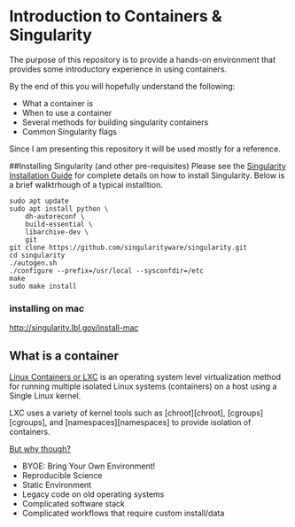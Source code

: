 # Introduction to Containers & Singularity

The purpose of this repository is to provide a hands-on environment that provides some introductory experience in using containers.

By the end of this you will hopefully understand the following:
* What a container is
* When to use a container
* Several methods for building singularity containers
* Common Singularity flags

Since I am presenting this repository it will be used mostly for a reference.  

##Installing Singularity (and other pre-requisites)
Please see the [Singularity Installation Guide](https://singularity.lbl.gov/docs-installation) for complete details on how to install Singularity.  Below is a brief walktrhough of a typical installtion.
```
sudo apt update
sudo apt install python \
    dh-autoreconf \
    build-essential \
    libarchive-dev \
    git
git clone https://github.com/singularityware/singularity.git
cd singularity
./autogen.sh
./configure --prefix=/usr/local --sysconfdir=/etc
make
sudo make install

```
### installing on mac
http://singularity.lbl.gov/install-mac
## What is a container
[Linux Containers or LXC](https://en.wikipedia.org/wiki/LXC) is an operating system level virtualization method for running multiple isolated Linux systems (containers) on a host using a Single Linux kernel.

LXC uses a variety of kernel tools such as [chroot][chroot], [cgroups][cgroups], and [namespaces][namespaces] to provide isolation of containers.

[But why though?](https://singularity.lbl.gov/about#use-cases)
* BYOE: Bring Your Own Environment!
* Reproducible Science
* Static Environment
* Legacy code on old operating systems
* Complicated software stack
* Complicated workflows that require custom install/data
